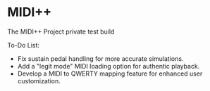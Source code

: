 # MIDI++ 
The MIDI++ Project private test build

To-Do List:

- Fix sustain pedal handling for more accurate simulations.
- Add a "legit mode" MIDI loading option for authentic playback.
- Develop a MIDI to QWERTY mapping feature for enhanced user customization.
